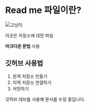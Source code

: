 # Read me 파일이란?

![고냥이](https://mblogthumb-phinf.pstatic.net/MjAyMTA5MDNfMTgw/MDAxNjMwNjMzMjczODk3.AxXuH23jRry1-u_GG0BoIs34Rd1CXkMU5vfBq8iZeZkg.gs4K_PXSz7-Qk2yiN5rEIgFz4NxVI7f7nX0Uhu8zpsog.JPEG.nariworld26/IMG_7211.JPG?type=w800)

이곳은 저장소에 대한 파일

**마크다운 문법** 사용

## 깃허브 사용법
1. 원격 저장소 만들기
2. 지역 저장소 연결하기
3. 커밋하기


깃허브 데브를 사용해 문서를 수정 중입니다.